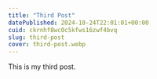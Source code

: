```yaml
---
title: "Third Post"
datePublished: 2024-10-24T22:01:01+00:00
cuid: ckrnhf8wc0c5kfws16zwf4bvq
slug: third-post
cover: third-post.webp
---
```


This is my third post.
